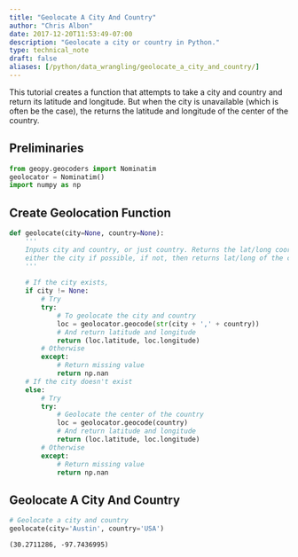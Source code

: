 ```yaml
---
title: "Geolocate A City And Country"
author: "Chris Albon"
date: 2017-12-20T11:53:49-07:00
description: "Geolocate a city or country in Python."
type: technical_note
draft: false
aliases: [/python/data_wrangling/geolocate_a_city_and_country/]
---
```

This tutorial creates a function that attempts to take a city and country and return its latitude and longitude. But when the city is unavailable (which is often be the case), the returns the latitude and longitude of the center of the country.

## Preliminaries


```python
from geopy.geocoders import Nominatim
geolocator = Nominatim()
import numpy as np
```

## Create Geolocation Function


```python
def geolocate(city=None, country=None):
    '''
    Inputs city and country, or just country. Returns the lat/long coordinates of 
    either the city if possible, if not, then returns lat/long of the center of the country.
    '''
    
    # If the city exists,
    if city != None:
        # Try
        try:
            # To geolocate the city and country
            loc = geolocator.geocode(str(city + ',' + country))
            # And return latitude and longitude
            return (loc.latitude, loc.longitude)
        # Otherwise
        except:
            # Return missing value
            return np.nan
    # If the city doesn't exist
    else:
        # Try
        try:
            # Geolocate the center of the country
            loc = geolocator.geocode(country)
            # And return latitude and longitude 
            return (loc.latitude, loc.longitude)
        # Otherwise
        except:
            # Return missing value
            return np.nan
```

## Geolocate A City And Country


```python
# Geolocate a city and country
geolocate(city='Austin', country='USA')
```




    (30.2711286, -97.7436995)


